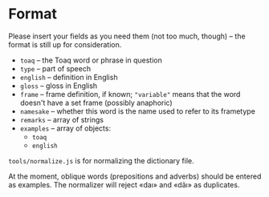 # Format

Please insert your fields as you need them (not too much, though) – the format is still up for consideration.

* `toaq` – the Toaq word or phrase in question
* `type` – part of speech
* `english` – definition in English
* `gloss` – gloss in English
* `frame` – frame definition, if known; `"variable"` means that the word doesn't have a set frame (possibly anaphoric)
* `namesake` – whether this word is the name used to refer to its frametype
* `remarks` – array of strings
* `examples` – array of objects:
  - `toaq`
  - `english`

`tools/normalize.js` is for normalizing the dictionary file.

At the moment, oblique words (prepositions and adverbs) should be entered as examples. The normalizer will reject «daı» and «dãı» as duplicates.
